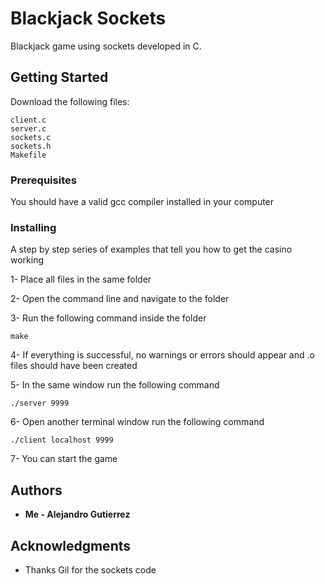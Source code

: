 # Blackjack Sockets

Blackjack game using sockets developed in C.

## Getting Started

Download the following files:
```
client.c
server.c
sockets.c
sockets.h
Makefile
```
### Prerequisites

You should have a valid gcc compiler installed in your computer

### Installing

A step by step series of examples that tell you how to get the casino working

1- Place all files in the same folder

2- Open the command line and navigate to the folder

3- Run the following command inside the folder
```
make
```
4- If everything is successful, no warnings or errors should appear and .o files should have been created

5- In the same window run the following command
```
./server 9999
```
6- Open another terminal window run the following command
```
./client localhost 9999
```
7- You can start the game

## Authors

* **Me - Alejandro Gutierrez**

## Acknowledgments

* Thanks Gil for the sockets code
